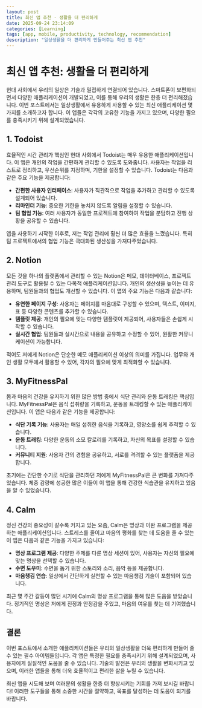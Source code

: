 ```yaml
---
layout: post
title: 최신 앱 추천 - 생활을 더 편리하게
date: 2025-09-24 23:14:09
categories: [Learning]
tags: [app, mobile, productivity, technology, recommendation]
description: "일상생활을 더 편리하게 만들어주는 최신 앱 추천"
---
```


# 최신 앱 추천: 생활을 더 편리하게

현대 사회에서 우리의 일상은 기술과 밀접하게 연결되어 있습니다. 스마트폰이 보편화되면서 다양한 애플리케이션이 개발되었고, 이를 통해 우리의 생활은 한층 더 편리해졌습니다. 이번 포스트에서는 일상생활에서 유용하게 사용할 수 있는 최신 애플리케이션 몇 가지를 소개하고자 합니다. 이 앱들은 각각의 고유한 기능을 가지고 있으며, 다양한 필요를 충족시키기 위해 설계되었습니다.

## 1. Todoist

효율적인 시간 관리가 핵심인 현대 사회에서 Todoist는 매우 유용한 애플리케이션입니다. 이 앱은 개인의 작업을 간편하게 관리할 수 있도록 도와줍니다. 사용자는 작업을 리스트로 정리하고, 우선순위를 지정하며, 기한을 설정할 수 있습니다. Todoist는 다음과 같은 주요 기능을 제공합니다:

- **간편한 사용자 인터페이스**: 사용자가 직관적으로 작업을 추가하고 관리할 수 있도록 설계되어 있습니다.
- **리마인더 기능**: 중요한 기한을 놓치지 않도록 알림을 설정할 수 있습니다.
- **팀 협업 기능**: 여러 사용자가 동일한 프로젝트에 참여하여 작업을 분담하고 진행 상황을 공유할 수 있습니다.

앱을 사용하기 시작한 이후로, 저는 작업 관리에 훨씬 더 많은 효율을 느꼈습니다. 특히 팀 프로젝트에서의 협업 기능은 극대화된 생산성을 가져다주었습니다.

## 2. Notion

모든 것을 하나의 플랫폼에서 관리할 수 있는 Notion은 메모, 데이터베이스, 프로젝트 관리 도구로 활용될 수 있는 다목적 애플리케이션입니다. 개인의 생산성을 높이는 데 유용하며, 팀원들과의 협업도 개선할 수 있습니다. 이 앱의 주요 기능은 다음과 같습니다:

- **유연한 페이지 구성**: 사용자는 페이지를 마음대로 구성할 수 있으며, 텍스트, 이미지, 표 등 다양한 콘텐츠를 추가할 수 있습니다.
- **템플릿 제공**: 개인의 필요에 맞는 다양한 템플릿이 제공되어, 사용자들은 손쉽게 시작할 수 있습니다.
- **실시간 협업**: 팀원들과 실시간으로 내용을 공유하고 수정할 수 있어, 원활한 커뮤니케이션이 가능합니다.

적어도 저에게 Notion은 단순한 메모 애플리케이션 이상의 의미를 가집니다. 업무와 개인 생활 모두에서 활용할 수 있어, 각자의 필요에 맞게 최적화할 수 있습니다.

## 3. MyFitnessPal

몸과 마음의 건강을 유지하기 위한 많은 방법 중에서 식단 관리와 운동 트래킹은 핵심입니다. MyFitnessPal은 음식 섭취량을 기록하고, 운동을 트래킹할 수 있는 애플리케이션입니다. 이 앱은 다음과 같은 기능을 제공합니다:

- **식단 기록 기능**: 사용자는 매일 섭취한 음식을 기록하고, 영양소를 쉽게 추적할 수 있습니다.
- **운동 트래킹**: 다양한 운동의 소모 칼로리를 기록하고, 자신의 목표를 설정할 수 있습니다.
- **커뮤니티 지원**: 사용자 간의 경험을 공유하고, 서로를 격려할 수 있는 플랫폼을 제공합니다.

초기에는 간단한 수기로 식단을 관리하던 저에게 MyFitnessPal은 큰 변화를 가져다주었습니다. 체중 감량에 성공한 많은 이들이 이 앱을 통해 건강한 식습관을 유지하고 있음을 알 수 있었습니다.

## 4. Calm

정신 건강의 중요성이 갈수록 커지고 있는 요즘, Calm은 명상과 이완 프로그램을 제공하는 애플리케이션입니다. 스트레스를 줄이고 마음의 평화를 찾는 데 도움을 줄 수 있는 이 앱은 다음과 같은 기능을 가지고 있습니다:

- **명상 프로그램 제공**: 다양한 주제를 다룬 명상 세션이 있어, 사용자는 자신의 필요에 맞는 명상을 선택할 수 있습니다.
- **수면 도우미**: 수면을 돕기 위한 스토리와 소리, 음악 등을 제공합니다.
- **마음챙김 연습**: 일상에서 간단하게 실천할 수 있는 마음챙김 기술이 포함되어 있습니다.

최근 몇 주간 갈등이 많던 시기에 Calm의 명상 프로그램을 통해 많은 도움을 받았습니다. 정기적인 명상은 저에게 진정과 안정감을 주었고, 마음의 여유를 찾는 데 기여했습니다.

## 결론

이번 포스트에서 소개한 애플리케이션들은 우리의 일상생활을 더욱 편리하게 만들어 줄 수 있는 필수 아이템들입니다. 각 앱은 특정한 필요를 충족시키기 위해 설계되었으며, 사용자에게 실질적인 도움을 줄 수 있습니다. 기술의 발전은 우리의 생활을 변화시키고 있으며, 이러한 앱들을 통해 더욱 효율적이고 편리한 삶을 누릴 수 있습니다.

최신 앱을 시도해 보며 여러분의 생활을 한층 더 향상시키는 기회를 가져 보시길 바랍니다! 이러한 도구들을 통해 소중한 시간을 절약하고, 목표를 달성하는 데 도움이 되기를 바랍니다.